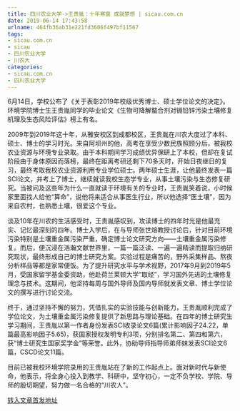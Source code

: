 ```yaml
---
title: 四川农业大学->王贵胤：十年寒窗 成就梦想 | sicau.com.cn
date: 2019-06-14 17:43:58
urlname: 464fb36ab31e221fd3606f497bf11567
tags: 
- sicau.com.cn
- sicau
- 四川农业大学
- 川农大
categories:
- sicau.com.cn
- 四川农业大学
---
```



6月14日，学校公布了《关于表彰2019年校级优秀博士、硕士学位论文的决定》。环境学院博士生王贵胤同学的毕业论文《生物可降解螯合剂对镉铅锌污染土壤修复机理及生态风险评估》榜上有名。

2009年到2019年这十年，从雅安校区到成都校区，王贵胤在川农大度过了本科、硕士、博士的学习时光。来自阿坝州的他，高考在享受少数民族照顾分后，被我校农业资源与环境专业录取。由于本科期间学习成绩优异保研上了本校，但却在复试阶段由于身体原因而落榜，最终在距离考研还剩下70多天时，开始日夜继日的复习，最终考取我校农业资源利用专业学位硕士。两年硕士生涯，让他最终发表一篇SCI论文，并考上了博士，继续就读我校生态学专业，从事土壤污染与生态修复研究。当被问及这些年为什么一直就读于环境有关的专业时，王贵胤笑着说，小时候家里面找人给他“算命”，说他将来适合从事医生行业，所以他选择“医土壤”，因为来自农村，也熟悉土壤，很爱这个专业。

谈及10年在川农的生活感受时，王贵胤感叹到，攻读博士的四年时光是他最充实、记忆最深刻的四年。博士入学后，在与导师张世熔教授讨论后，针对目前环境污染特别是土壤重金属污染严重，确定博士论文研究方向——土壤重金属污染修复。而后，便沉浸在浩瀚文献世界里，一篇一篇泛读、一遍一遍精读而提取归纳研究现状，最终形成自己的博士研究方案。实验过程是痛苦的，野外采集样品、熬夜分析样品等都是家常便饭。为了提升研究水平与学术视野，2017年9月到2019年5月，受国家留学基金委资助，他赴荷兰莱顿大学“取经”，学习国外先进的土壤修复理念与技术。这期间，他坚持每周与国外导师及国内导师就发表文章、博士学位论文的撰写进行讨论交流。

终于，通过坚持不懈的努力，凭借扎实的实验技能与创新能力，王贵胤顺利完成了学位论文，为土壤重金属污染修复提供了新思路与理论基础。在四年的博士研究生学习期间，王贵胤以第一作者身份发表SCI收录论文6篇(累计影响因子24.22，单篇最高影响因子5.65)，获国家授权发明专利3项，分别排名第二、第四和第六，获“博士研究生国家奖学金”等荣誉。此外，协助导师指导师弟师妹发表SCI论文6篇，CSCD论文11篇。

目前已被我校环境学院录用的王贵胤站在了新的工作起点上。面对新时代与新使命，他表示，将全身心投入到教学、科研中，坚守初心，一定不负学校、学院、导师的殷切期望，努力做一名合格的“川农人”。





[转入文章首发地址](https://news.sicau.edu.cn/info/1078/52067.htm)